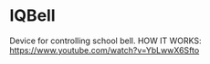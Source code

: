 # IQBell
Device for controlling school bell.
 HOW IT WORKS:  https://www.youtube.com/watch?v=YbLwwX6Sfto
